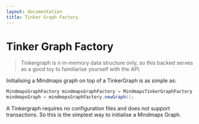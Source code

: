 ```yaml
---
layout: documentation
title: Tinker Graph Factory
---
```

# Tinker Graph Factory

> Tinkergraph is n in-memory data structure only, so this backed serves as a
> good toy to familiarise yourself with the API.

Initialising a Mindmaps graph on top of a TinkerGraph is as simple as:

```java
MindmapsGraphFactory mindmapsGraphFactory = MindmapsTinkerGraphFactory.getInstance();
mindmapsGraph = mindmapsGraphFactory.newGraph();
```

A Tinkergraph requires no configuration files and does not support
transactions. So this is the simplest way to initialise a Mindmaps Graph.
